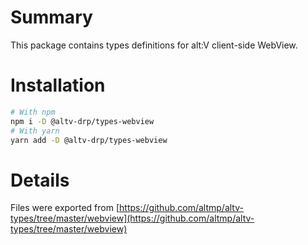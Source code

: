 # Summary
This package contains types definitions for alt:V client-side WebView.

# Installation

```bash
# With npm
npm i -D @altv-drp/types-webview
# With yarn
yarn add -D @altv-drp/types-webview
```

# Details
Files were exported from [https://github.com/altmp/altv-types/tree/master/webview](https://github.com/altmp/altv-types/tree/master/webview)
